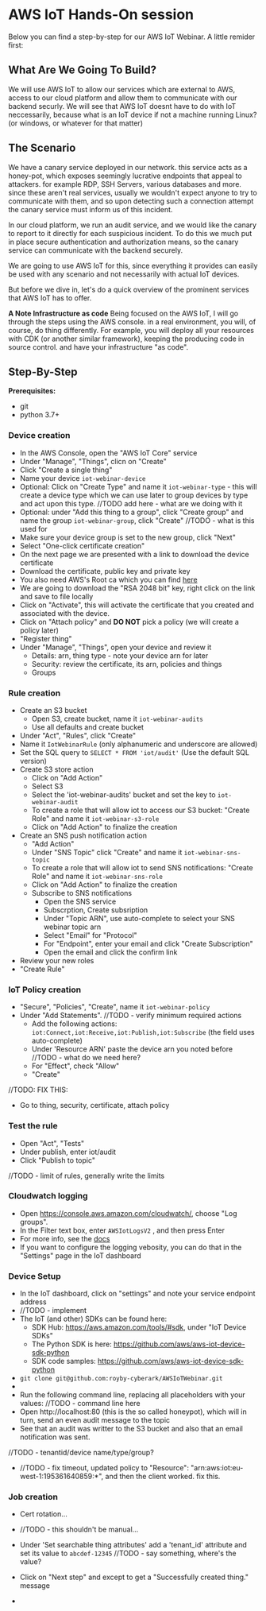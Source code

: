 # AWS IoT Hands-On session

Below you can find a step-by-step for our AWS IoT Webinar. 
A little remider first:

## What Are We Going To Build?
We will use AWS IoT to allow our services which are external to AWS, access to our cloud platform and allow them to communicate with our backend securly. We will see that AWS IoT doesnt have to do with IoT neccessarily, because what is an IoT device if not a machine running Linux? (or windows, or whatever for that matter)

## The Scenario
We have a canary service deployed in our network. this service acts as a honey-pot, which exposes seemingly lucrative endpoints that appeal to attackers. for example RDP, SSH Servers, various databases and more. since these aren't real services, usually we wouldn't expect anyone to try to communicate with them, and so upon detecting such a connection attempt the canary service must inform us of this incident.

In our cloud platform, we run an audit service, and we would like the canary to report to it directly for each suspicious incident. To do this we much put in place secure authentication and authorization means, so the canary service can communicate with the backend securely.

We are going to use AWS IoT for this, since everything it provides can easily be used with any scenario and not necessarily with actual IoT devices.

But before we dive in, let's do a quick overview of the prominent services that AWS IoT has to offer.

**A Note Infrastructure as code**
Being focused on the AWS IoT, I will go through the steps using the AWS console. in a real environment, you will, of course, do thing differently. 
For example, you will deploy all your resources with CDK (or another similar framework), keeping the producing code in source control. 
and have your infrastructure "as code".


## Step-By-Step

**Prerequisites:**
* git
* python 3.7+

### Device creation
* In the AWS Console, open the "AWS IoT Core" service
* Under "Manage", "Things", clicn on "Create"
* Click "Create a single thing"
* Name your device `iot-webinar-device`
* Optional: Click on "Create Type" and name it `iot-webinar-type` - this will create a device type which we can use later to group devices by type and act upon this type. //TODO add here - what are we doing with it
* Optional: under "Add this thing to a group", click "Create group" and name the group `iot-webinar-group`, click "Create" //TODO - what is this used for
* Make sure your device group is set to the new group, click "Next" 
* Select "One-click certificate creation"
* On the next page we are presented with a link to download the device certificate 
* Download the certificate, public key and private key
* You also need AWS's Root ca which you can find [here](https://docs.aws.amazon.com/iot/latest/developerguide/server-authentication.html?icmpid=docs_iot_console#server-authentication-certs)
* We are going to download the "RSA 2048 bit" key, right click on the link and save to file locally
* Click on "Activate", this will activate the certificate that you created and associated with the device.
* Click on "Attach policy" and **DO NOT** pick a policy (we will create a policy later)
* "Register thing"
* Under "Manage", "Things", open your device and review it
  * Details: arn, thing type - note your device arn for later
  * Security: review the certificate, its arn, policies and things
  * Groups

### Rule creation
* Create an S3 bucket
  * Open S3, create bucket, name it `iot-webinar-audits`
  * Use all defaults and create bucket
* Under "Act", "Rules", click "Create"
* Name it `IotWebinarRule` (only alphanumeric and underscore are allowed)
* Set the SQL query to `SELECT * FROM 'iot/audit'` (Use the default SQL version)
* Create S3 store action
  * Click on "Add Action"
  * Select S3
  * Select the 'iot-webinar-audits' bucket and set the key to `iot-webinar-audit`
  * To create a role that will allow iot to access our S3 bucket: "Create Role" and name it `iot-webinar-s3-role` 
  * Click on "Add Action" to finalize the creation
* Create an SNS push notification action
  * "Add Action"
  * Under "SNS Topic" click "Create" and name it `iot-webinar-sns-topic`
  * To create a role that will allow iot to send SNS notifications: "Create Role" and name it `iot-webinar-sns-role`
  * Click on "Add Action" to finalize the creation
  * Subscribe to SNS notifications
    * Open the SNS service
    * Subscrption, Create subsription
    * Under "Topic ARN", use auto-complete to select your SNS webinar topic arn
    * Select "Email" for "Protocol"
    * For "Endpoint", enter your email and click "Create Subscription"
    * Open the email and click the confirm link
* Review your new roles
* "Create Rule"

### IoT Policy creation
* "Secure", "Policies", "Create", name it `iot-webinar-policy`
* Under "Add Statements". //TODO - verify minimum required actions
  * Add the following actions: `iot:Connect,iot:Receive,iot:Publish,iot:Subscribe` (the field uses auto-complete) 
  * Under 'Resource ARN' paste the device arn you noted before //TODO - what do we need here?
  * For "Effect", check "Allow"
  * "Create"
  
//TODO: FIX THIS:
* Go to thing, security, certificate, attach policy

### Test the rule 
* Open "Act", "Tests"
* Under publish, enter iot/audit
* Click "Publish to topic"

//TODO - limit of rules, generally write the limits

### Cloudwatch logging 
* Open https://console.aws.amazon.com/cloudwatch/, choose "Log groups".
* In the Filter text box, enter `AWSIotLogsV2` , and then press Enter
* For more info, see the [docs](https://docs.aws.amazon.com/iot/latest/developerguide/cloud-watch-logs.html)
* If you want to configure the logging vebosity, you can do that in the "Settings" page in the IoT dashboard

### Device Setup
* In the IoT dashboard, click on "settings" and note your service endpoint address
* //TODO - implement
* The IoT (and other) SDKs can be found here: 
  * SDK Hub: https://aws.amazon.com/tools/#sdk, under "IoT Device SDKs"
  * The Python SDK is here: https://github.com/aws/aws-iot-device-sdk-python
  * SDK code samples: https://github.com/aws/aws-iot-device-sdk-python
* `git clone git@github.com:royby-cyberark/AWSIoTWebinar.git`
* 
* Run the following command line, replacing all placeholders with your values:
//TODO - command line here
* Open http://localhost:80 (this is the so called honeypot), which will in turn, send an even audit message to the topic
* See that an audit was writter to the S3 bucket and also that an email notification was sent.

//TODO - tenantid/device name/type/group?

* //TODO - fix timeout, updated policy to "Resource": "arn:aws:iot:eu-west-1:195361640859:*", and then the client worked. fix this.

### Job creation
* Cert rotation...
* //TODO - this shouldn't be manual...


* Under 'Set searchable thing attributes' add a 'tenant_id' attribute and set its value to `abcdef-12345` //TODO - say something, where's the value?
* Click on "Next step" and except to get a "Successfully created thing." message
* 
